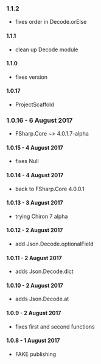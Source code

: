 ### 1.1.2
* fixes order in Decode.orElse

#### 1.1.1
* clean up Decode module

#### 1.1.0
* fixes version

#### 1.0.17
* ProjectScaffold

### 1.0.16 - 6 August 2017
* FSharp.Core ~> 4.0.1.7-alpha

#### 1.0.15 - 4 August 2017
* fixes Null

#### 1.0.14 - 4 August 2017
* back to FSharp.Core 4.0.0.1

#### 1.0.13 - 3 August 2017
* trying Chiron 7 alpha

#### 1.0.12 - 2 August 2017
* add Json.Decode.optionalField

#### 1.0.11 - 2 August 2017
* adds Json.Decode.dict

#### 1.0.10 - 2 August 2017
* adds Json.Decode.at

#### 1.0.9 - 2 August 2017
* fixes first and second functions

#### 1.0.8 - 1 August 2017
* FAKE publishing
